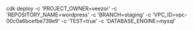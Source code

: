 cdk deploy -c 'PROJECT_OWNER=veezor' -c 'REPOSITORY_NAME=wordpress' -c 'BRANCH=staging' -c 'VPC_ID=vpc-00c0a6bcefbe739e9' -c 'TEST=true' -c 'DATABASE_ENGINE=mysql'